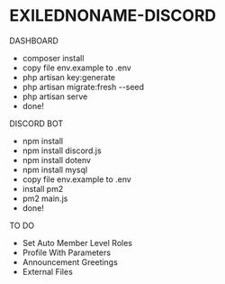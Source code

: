 # EXILEDNONAME-DISCORD

DASHBOARD
- composer install
- copy file env.example to .env
- php artisan key:generate
- php artisan migrate:fresh --seed
- php artisan serve
- done!

DISCORD BOT
- npm install
- npm install discord.js
- npm install dotenv
- npm install mysql
- copy file env.example to .env
- install pm2
- pm2 main.js
- done!

TO DO
- Set Auto Member Level Roles
- Profile With Parameters
- Announcement Greetings
- External Files
